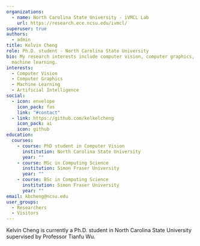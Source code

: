 ```yaml
---
organizations:
  - name: North Carolina State University - iVMCL Lab
    url: https://research.ece.ncsu.edu/ivmcl/
superuser: true
authors:
  - admin
title: Kelvin Cheng
role: Ph.D. student - North Carolina State University
bio: My research interests include computer vision, computer graphics, and
  machine learning.
interests:
  - Computer Vision
  - Computer Graphics
  - Machine Learning
  - Artificial Intelligence
social:
  - icon: envelope
    icon_pack: fas
    link: "#contact"
  - link: https://github.com/kelkelcheng
    icon_pack: ai
    icon: github
education:
  courses:
    - course: PhD student in Computer Vision
      institution: North Carolina State University
      year: ""
    - course: MSc in Computing Science
      institution: Simon Fraser University
      year: ""
    - course: BSc in Computing Science
      institution: Simon Fraser University
      year: ""
email: kbcheng@ncsu.edu
user_groups:
  - Researchers
  - Visitors
---
```

Kelvin Cheng is currently a Ph.D. student in North Carolina State University supervised by Professor Tianfu Wu.